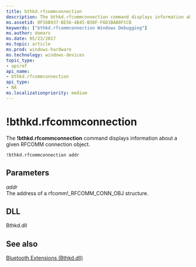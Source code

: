 ```yaml
---
title: bthkd.rfcommconnection
description: The bthkd.rfcommconnection command displays information about a given RFCOMM connection object.
ms.assetid: 0F56B937-BE56-4B45-B30F-F6D1BAB8FCCB
keywords: ["bthkd.rfcommconnection Windows Debugging"]
ms.author: domars
ms.date: 05/23/2017
ms.topic: article
ms.prod: windows-hardware
ms.technology: windows-devices
topic_type:
- apiref
api_name:
- bthkd.rfcommconnection
api_type:
- NA
ms.localizationpriority: medium
---
```


# !bthkd.rfcommconnection


The **!bthkd.rfcommconnection** command displays information about a given RFCOMM connection object.

```
!bthkd.rfcommconnection addr 
```

## <span id="ddk__devobj_dbg"></span><span id="DDK__DEVOBJ_DBG"></span>Parameters


<span id="_______addr______"></span><span id="_______ADDR______"></span> *addr*   
The address of a rfcomm!\_RFCOMM\_CONN\_OBJ structure.

## <span id="DLL"></span><span id="dll"></span>DLL


Bthkd.dll

## <span id="see_also"></span>See also


[Bluetooth Extensions (Bthkd.dll)](bluetooh-extensions--bthkd-dll-.md)

 

 






